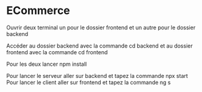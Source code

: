 # ECommerce

Ouvrir deux terminal un pour le dossier frontend et un autre pour le dossier backend

Accéder au dossier backend avec la commande cd backend et au dossier frontend avec la commande cd frontend

Pour les deux lancer npm install

Pour lancer le serveur aller sur backend et tapez la commande npx start
Pour lancer le client aller sur frontend et tapez la commande ng s

